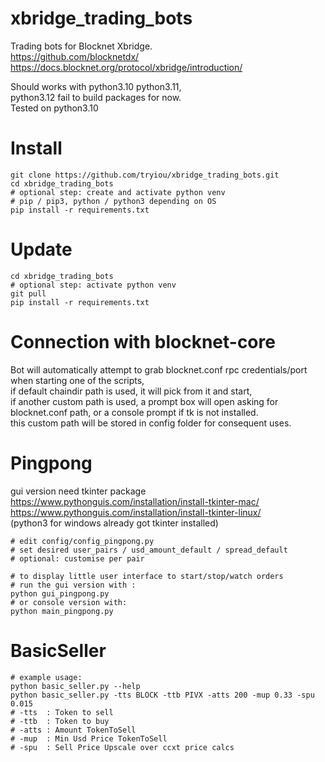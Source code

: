 # xbridge_trading_bots

Trading bots for Blocknet Xbridge.\
https://github.com/blocknetdx/ \
https://docs.blocknet.org/protocol/xbridge/introduction/

Should works with python3.10 python3.11, \
python3.12 fail to build packages for now. \
Tested on python3.10

# Install

```
git clone https://github.com/tryiou/xbridge_trading_bots.git
cd xbridge_trading_bots
# optional step: create and activate python venv
# pip / pip3, python / python3 depending on OS
pip install -r requirements.txt
```

# Update

```
cd xbridge_trading_bots
# optional step: activate python venv
git pull
pip install -r requirements.txt
```

# Connection with blocknet-core

Bot will automatically attempt to grab blocknet.conf rpc credentials/port when starting one of the scripts,\
if default chaindir path is used, it will pick from it and start,\
if another custom path is used, a prompt box will open asking for blocknet.conf path, or a console prompt if tk is not
installed.\
this custom path will be stored in config folder for consequent uses.

# Pingpong

gui version need tkinter package\
https://www.pythonguis.com/installation/install-tkinter-mac/ \
https://www.pythonguis.com/installation/install-tkinter-linux/ \
(python3 for windows already got tkinter installed)

```
# edit config/config_pingpong.py
# set desired user_pairs / usd_amount_default / spread_default
# optional: customise per pair

# to display little user interface to start/stop/watch orders 
# run the gui version with :
python gui_pingpong.py 
# or console version with:
python main_pingpong.py

```

# BasicSeller

```
# example usage:
python basic_seller.py --help
python basic_seller.py -tts BLOCK -ttb PIVX -atts 200 -mup 0.33 -spu 0.015
# -tts  : Token to sell
# -ttb  : Token to buy
# -atts : Amount TokenToSell
# -mup  : Min Usd Price TokenToSell
# -spu  : Sell Price Upscale over ccxt price calcs 
```
 
